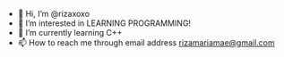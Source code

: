 - 👋 Hi, I’m @rizaxoxo
- 👀 I’m interested in LEARNING PROGRAMMING!
- 🌱 I’m currently learning C++
- 📫 How to reach me through email address rizamariamae@gmail.com

<!---
rizaxoxo/rizaxoxo is a ✨ special ✨ repository because its `README.md` (this file) appears on your GitHub profile.
You can click the Preview link to take a look at your changes.
--->
